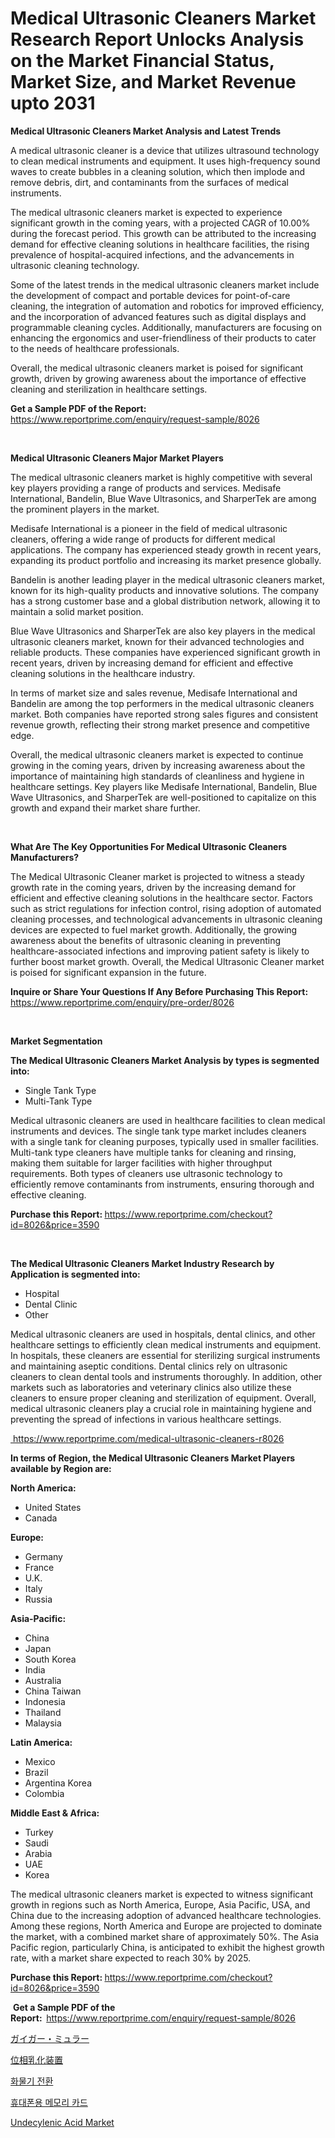 <p><h1>Medical Ultrasonic Cleaners Market Research Report Unlocks Analysis on the Market Financial Status, Market Size, and Market Revenue upto 2031</h1></p><p><strong>Medical Ultrasonic Cleaners Market Analysis and Latest Trends</strong></p>
<p><p>A medical ultrasonic cleaner is a device that utilizes ultrasound technology to clean medical instruments and equipment. It uses high-frequency sound waves to create bubbles in a cleaning solution, which then implode and remove debris, dirt, and contaminants from the surfaces of medical instruments.</p><p>The medical ultrasonic cleaners market is expected to experience significant growth in the coming years, with a projected CAGR of 10.00% during the forecast period. This growth can be attributed to the increasing demand for effective cleaning solutions in healthcare facilities, the rising prevalence of hospital-acquired infections, and the advancements in ultrasonic cleaning technology.</p><p>Some of the latest trends in the medical ultrasonic cleaners market include the development of compact and portable devices for point-of-care cleaning, the integration of automation and robotics for improved efficiency, and the incorporation of advanced features such as digital displays and programmable cleaning cycles. Additionally, manufacturers are focusing on enhancing the ergonomics and user-friendliness of their products to cater to the needs of healthcare professionals.</p><p>Overall, the medical ultrasonic cleaners market is poised for significant growth, driven by growing awareness about the importance of effective cleaning and sterilization in healthcare settings.</p></p>
<p><strong>Get a Sample PDF of the Report:&nbsp;</strong> <a href="https://www.reportprime.com/enquiry/request-sample/8026">https://www.reportprime.com/enquiry/request-sample/8026</a></p>
<p>&nbsp;</p>
<p><strong>Medical Ultrasonic Cleaners Major Market Players</strong></p>
<p><p>The medical ultrasonic cleaners market is highly competitive with several key players providing a range of products and services. Medisafe International, Bandelin, Blue Wave Ultrasonics, and SharperTek are among the prominent players in the market.</p><p>Medisafe International is a pioneer in the field of medical ultrasonic cleaners, offering a wide range of products for different medical applications. The company has experienced steady growth in recent years, expanding its product portfolio and increasing its market presence globally.</p><p>Bandelin is another leading player in the medical ultrasonic cleaners market, known for its high-quality products and innovative solutions. The company has a strong customer base and a global distribution network, allowing it to maintain a solid market position.</p><p>Blue Wave Ultrasonics and SharperTek are also key players in the medical ultrasonic cleaners market, known for their advanced technologies and reliable products. These companies have experienced significant growth in recent years, driven by increasing demand for efficient and effective cleaning solutions in the healthcare industry.</p><p>In terms of market size and sales revenue, Medisafe International and Bandelin are among the top performers in the medical ultrasonic cleaners market. Both companies have reported strong sales figures and consistent revenue growth, reflecting their strong market presence and competitive edge.</p><p>Overall, the medical ultrasonic cleaners market is expected to continue growing in the coming years, driven by increasing awareness about the importance of maintaining high standards of cleanliness and hygiene in healthcare settings. Key players like Medisafe International, Bandelin, Blue Wave Ultrasonics, and SharperTek are well-positioned to capitalize on this growth and expand their market share further.</p></p>
<p>&nbsp;</p>
<p><strong>What Are The Key Opportunities For Medical Ultrasonic Cleaners Manufacturers?</strong></p>
<p><p>The Medical Ultrasonic Cleaner market is projected to witness a steady growth rate in the coming years, driven by the increasing demand for efficient and effective cleaning solutions in the healthcare sector. Factors such as strict regulations for infection control, rising adoption of automated cleaning processes, and technological advancements in ultrasonic cleaning devices are expected to fuel market growth. Additionally, the growing awareness about the benefits of ultrasonic cleaning in preventing healthcare-associated infections and improving patient safety is likely to further boost market growth. Overall, the Medical Ultrasonic Cleaner market is poised for significant expansion in the future.</p></p>
<p><strong>Inquire or Share Your Questions If Any Before Purchasing This Report:</strong> <a href="https://www.reportprime.com/enquiry/pre-order/8026">https://www.reportprime.com/enquiry/pre-order/8026</a></p>
<p>&nbsp;</p>
<p><strong>Market Segmentation</strong></p>
<p><strong>The Medical Ultrasonic Cleaners Market Analysis by types is segmented into:</strong></p>
<p><ul><li>Single Tank Type</li><li>Multi-Tank Type</li></ul></p>
<p><p>Medical ultrasonic cleaners are used in healthcare facilities to clean medical instruments and devices. The single tank type market includes cleaners with a single tank for cleaning purposes, typically used in smaller facilities. Multi-tank type cleaners have multiple tanks for cleaning and rinsing, making them suitable for larger facilities with higher throughput requirements. Both types of cleaners use ultrasonic technology to efficiently remove contaminants from instruments, ensuring thorough and effective cleaning.</p></p>
<p><strong>Purchase this Report:&nbsp;</strong><a href="https://www.reportprime.com/checkout?id=8026&price=3590">https://www.reportprime.com/checkout?id=8026&price=3590</a></p>
<p>&nbsp;</p>
<p><strong>The Medical Ultrasonic Cleaners Market Industry Research by Application is segmented into:</strong></p>
<p><ul><li>Hospital</li><li>Dental Clinic</li><li>Other</li></ul></p>
<p><p>Medical ultrasonic cleaners are used in hospitals, dental clinics, and other healthcare settings to efficiently clean medical instruments and equipment. In hospitals, these cleaners are essential for sterilizing surgical instruments and maintaining aseptic conditions. Dental clinics rely on ultrasonic cleaners to clean dental tools and instruments thoroughly. In addition, other markets such as laboratories and veterinary clinics also utilize these cleaners to ensure proper cleaning and sterilization of equipment. Overall, medical ultrasonic cleaners play a crucial role in maintaining hygiene and preventing the spread of infections in various healthcare settings.</p></p>
<p><a href="https://www.reportprime.com/medical-ultrasonic-cleaners-r8026">&nbsp;https://www.reportprime.com/medical-ultrasonic-cleaners-r8026</a></p>
<p><strong>In terms of Region, the Medical Ultrasonic Cleaners Market Players available by Region are:</strong></p>
<p>
    <p> <strong> North America: </strong>
        <ul>
            <li>United States</li>
            <li>Canada</li>
        </ul>
        </p> 
    <p> <strong> Europe: </strong>
        <ul>
            <li>Germany</li>
            <li>France</li>
            <li>U.K.</li>
            <li>Italy</li>
            <li>Russia</li>
        </ul>
        </p> 
    <p> <strong> Asia-Pacific: </strong>
        <ul>
            <li>China</li>
            <li>Japan</li>
            <li>South Korea</li>
            <li>India</li>
            <li>Australia</li>
            <li>China Taiwan</li>
            <li>Indonesia</li>
            <li>Thailand</li>
            <li>Malaysia</li>
        </ul>
        </p> 
    <p> <strong> Latin America: </strong>
        <ul>
            <li>Mexico</li>
            <li>Brazil</li>
            <li>Argentina Korea</li>
            <li>Colombia</li>
        </ul>
        </p> 
    <p> <strong> Middle East & Africa: </strong>
        <ul>
            <li>Turkey</li>
            <li>Saudi</li>
            <li>Arabia</li>
            <li>UAE</li>
            <li>Korea</li>
        </ul>
    </p>
    </p>
<p><p>The medical ultrasonic cleaners market is expected to witness significant growth in regions such as North America, Europe, Asia Pacific, USA, and China due to the increasing adoption of advanced healthcare technologies. Among these regions, North America and Europe are projected to dominate the market, with a combined market share of approximately 50%. The Asia Pacific region, particularly China, is anticipated to exhibit the highest growth rate, with a market share expected to reach 30% by 2025.</p></p>
<p><strong>Purchase this Report: </strong><a href="https://www.reportprime.com/checkout?id=8026&price=3590">https://www.reportprime.com/checkout?id=8026&price=3590</a></p>
<p>&nbsp;<strong>Get a Sample PDF of the Report:&nbsp;&nbsp;</strong><a href="https://www.reportprime.com/enquiry/request-sample/8026">https://www.reportprime.com/enquiry/request-sample/8026</a></p>
<p><strong></strong></p>
<p><p><a href="https://github.com/lrlmopnhwd79300/Market-Research-Report-List-1/blob/main/301026131149.md">ガイガー・ミュラー</a></p><p><a href="https://github.com/EstelWisozk1/Market-Research-Report-List-1/blob/main/117816431173.md">位相乳化装置</a></p><p><a href="https://github.com/vsckjg50460/Market-Research-Report-List-1/blob/main/131250833345.md">화물기 전환</a></p><p><a href="https://github.com/akzkkws047661437/Market-Research-Report-List-1/blob/main/610144833303.md">휴대폰용 메모리 카드</a></p><p><a href="https://www.linkedin.com/pulse/undecylenic-acid-market-offers-provide-insightful-data-time-cju6e?trackingId=cBjMe7vTlFYdr62fhK0nIA%3D%3D">Undecylenic Acid Market</a></p></p>
